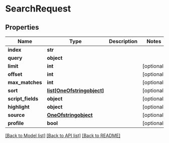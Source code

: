 # SearchRequest

## Properties
Name | Type | Description | Notes
------------ | ------------- | ------------- | -------------
**index** | **str** |  | 
**query** | **object** |  | 
**limit** | **int** |  | [optional] 
**offset** | **int** |  | [optional] 
**max_matches** | **int** |  | [optional] 
**sort** | [**list[OneOfstringobject]**](OneOfstringobject.md) |  | [optional] 
**script_fields** | **object** |  | [optional] 
**highlight** | **object** |  | [optional] 
**source** | [**OneOfstringobject**](OneOfstringobject.md) |  | [optional] 
**profile** | **bool** |  | [optional] 

[[Back to Model list]](../README.md#documentation-for-models) [[Back to API list]](../README.md#documentation-for-api-endpoints) [[Back to README]](../README.md)


